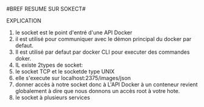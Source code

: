 #BREF RESUME SUR SOKECT#

EXPLICATION

1. le socket est le point d'entré d'une API Docker
2. il est utilisé pour communiquer avec le démon principal du docker par defaut.
3. Il est utilisé par defaut par docker CLI pour executer des commandes doker.
4. IL existe 2types de socket:
5. le socket TCP et le socketde type UNIX
6. elle s'execute sur localhost:2375/images/json
7. donner accès à notre socket donc à L'API Docker à un conteneur revient globalement à dire que nous donnons un accès root à votre hote.
8. le socket à plusieurs services 
